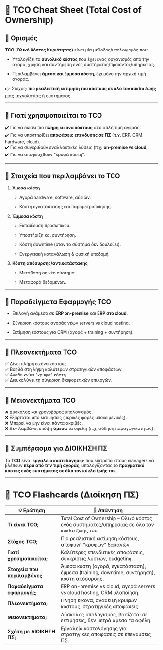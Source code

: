 # 📌 TCO Cheat Sheet (Total Cost of Ownership)

## 🔹 Ορισμός

**TCO (Ολικό Κόστος Κυριότητας)** είναι μία μέθοδος/υπολογισμός που:

- Υπολογίζει το **συνολικό κόστος** που έχει ένας οργανισμός από την αγορά, χρήση και συντήρηση ενός συστήματος/προϊόντος/υπηρεσίας.

- Περιλαμβάνει **άμεσα και έμμεσα κόστη**, όχι μόνο την αρχική τιμή αγοράς.

👉 Στόχος: **πιο ρεαλιστική εκτίμηση του κόστους σε όλο τον κύκλο ζωής** μιας τεχνολογίας ή συστήματος.

---

## 🔹 Γιατί χρησιμοποιείται το TCO

✔️ Για να δώσει πιο **πλήρη εικόνα κόστους** από απλή τιμή αγοράς.  
✔️ Για να υποστηρίξει **αποφάσεις επένδυσης σε ΠΣ** (π.χ. ERP, CRM, hardware, cloud).  
✔️ Για να συγκριθούν εναλλακτικές λύσεις (π.χ. **on-premise vs cloud**).  
✔️ Για να αποφευχθούν "κρυφά κόστη".

---

## 🔹 Στοιχεία που περιλαμβάνει το TCO

1. **Άμεσα κόστη**
   
   - Αγορά hardware, software, αδειών.
   
   - Κόστη εγκατάστασης και παραμετροποίησης.

2. **Έμμεσα κόστη**
   
   - Εκπαίδευση προσωπικού.
   
   - Υποστήριξη και συντήρηση.
   
   - Κόστη downtime (όταν το σύστημα δεν δουλεύει).
   
   - Ενεργειακή κατανάλωση & φυσική υποδομή.

3. **Κόστη απόσυρσης/αντικατάστασης**
   
   - Μετάβαση σε νέο σύστημα.
   
   - Μεταφορά δεδομένων.

---

## 🔹 Παραδείγματα Εφαρμογής TCO

- Επιλογή ανάμεσα σε **ERP on-premise** και **ERP στο cloud**.

- Σύγκριση κόστους αγοράς νέων servers vs cloud hosting.

- Εκτίμηση κόστους για CRM (αγορά + training + συντήρηση).

---

## 🔹 Πλεονεκτήματα TCO

✅ Δίνει πλήρη εικόνα κόστους.  
✅ Βοηθά στη λήψη καλύτερων στρατηγικών αποφάσεων.  
✅ Αναδεικνύει "κρυφά" κόστη.  
✅ Διευκολύνει τη σύγκριση διαφορετικών επιλογών.

---

## 🔹 Μειονεκτήματα TCO

❌ Δύσκολος και χρονοβόρος υπολογισμός.  
❌ Εξαρτάται από εκτιμήσεις (μερικές φορές υποκειμενικές).  
❌ Μπορεί να μην είναι πάντα ακριβές.  
❌ Δεν λαμβάνει υπόψη **άμεσα** τα οφέλη (π.χ. αύξηση παραγωγικότητας).

---

## 🔹 Συμπέρασμα για ΔΙΟΙΚΗΣΗ ΠΣ

Το **TCO** είναι **εργαλείο κοστολόγησης** που επιτρέπει στους managers να βλέπουν **πέρα από την τιμή αγοράς**, υπολογίζοντας το **πραγματικό κόστος ενός συστήματος σε όλο τον κύκλο ζωής του**.

---

# 📌 TCO Flashcards (Διοίκηση ΠΣ)

| 💡 Ερώτηση                     | 📖 Απάντηση                                                                                 |
| ------------------------------ | ------------------------------------------------------------------------------------------- |
| **Τι είναι TCO;**              | Total Cost of Ownership – Ολικό κόστος ενός συστήματος/υπηρεσίας σε όλο τον κύκλο ζωής του. |
| **Στόχος TCO;**                | Πιο ρεαλιστική εκτίμηση κόστους, αποφυγή "κρυφών" δαπανών.                                  |
| **Γιατί χρησιμοποιείται;**     | Καλύτερες επενδυτικές αποφάσεις, συγκρίσεις λύσεων, budgeting.                              |
| **Στοιχεία που περιλαμβάνει;** | Άμεσα κόστη (αγορά, εγκατάσταση), έμμεσα (training, downtime, συντήρηση), κόστη απόσυρσης.  |
| **Παραδείγματα εφαρμογής;**    | ERP on-premise vs cloud, αγορά servers vs cloud hosting, CRM υλοποίηση.                     |
| **Πλεονεκτήματα;**             | Πλήρη εικόνα, ανάδειξη κρυφών κόστους, στρατηγικές αποφάσεις.                               |
| **Μειονεκτήματα;**             | Δύσκολος υπολογισμός, βασίζεται σε εκτιμήσεις, δεν μετρά άμεσα τα οφέλη.                    |
| **Σχέση με ΔΙΟΙΚΗΣΗ ΠΣ;**      | Εργαλείο κοστολόγησης για στρατηγικές αποφάσεις σε επενδύσεις ΠΣ.                           |
